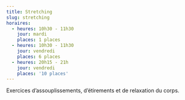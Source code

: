 ```yaml
---
title: Stretching
slug: stretching
horaires:
  - heures: 10h30 - 11h30
    jour: mardi
    places: 1 places
  - heures: 10h30 - 11h30
    jour: vendredi
    places: 6 places
  - heures: 20h15 - 21h
    jour: vendredi
    places: '10 places'
---
```

Exercices d’assouplissements, d’étirements et de relaxation du corps.
